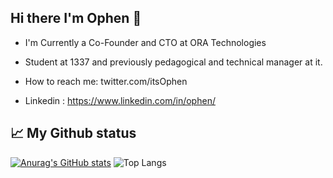 Hi there I'm Ophen 👋
---------------------


- I'm Currently a Co-Founder and CTO at ORA Technologies
- Student at 1337 and previously pedagogical and technical manager at it.

- How to reach me: twitter.com/itsOphen
- Linkedin : https://www.linkedin.com/in/ophen/

## 📈 My Github status
[![Anurag's GitHub stats](https://github-readme-stats.vercel.app/api?username=imophen&theme=radical)](https://github.com/anuraghazra/github-readme-stats)
![Top Langs](https://github-readme-stats.vercel.app/api/top-langs/?username=imophen&layout=compact&theme=radical)
